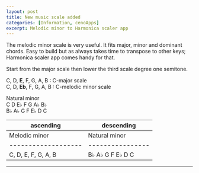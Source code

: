 ```yaml
---
layout: post
title: New music scale added
categories: [Information, cenoApps]
excerpt: Melodic minor to Harmonica scaler app
---
```


The melodic minor scale is very useful. It fits major, minor and dominant chords. 
Easy to build but as always takes time to transpose to other keys; Harmonica scaler app comes handy for that. 

Start from the major scale then lower the third scale degree one semitone. 

C, D, **E**, F, G, A, B : C-major scale  
C, D, **Eb**, F, G, A, B : C-melodic minor scale  

Natural minor  
C D E♭ F G A♭ B♭  
B♭ A♭ G F E♭ D C  



| ascending           | descending       |  
| ------------------- | -----------------|  
| Melodic minor       | Natural minor    |  
| ------------------- | ---------------- |  
| C, D, E, F, G, A, B | B♭ A♭ G F E♭ D C |  



---------------------------------------
